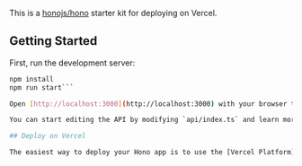 This is a [honojs/hono](https://hono.dev/) starter kit for deploying on Vercel.

## Getting Started

First, run the development server:

```bash
npm install
npm run start```

Open [http://localhost:3000](http://localhost:3000) with your browser to see the result.

You can start editing the API by modifying `api/index.ts` and learn more by taking a look to the [API documentation](https://hono.dev/api/hono).

## Deploy on Vercel

The easiest way to deploy your Hono app is to use the [Vercel Platform](https://vercel.com/templates?search=hono).